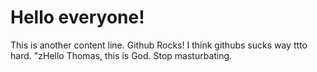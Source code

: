 # Hello everyone!

This is another content line.
Github Rocks!
I think githubs sucks way ttto hard.
"zHello Thomas, this is God. Stop masturbating.

